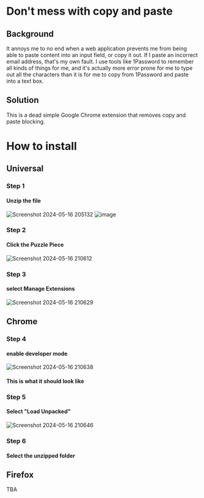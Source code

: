 # Don't mess with copy and paste

## Background

It annoys me to no end when a web application prevents me from being able to
paste content into an input field, or copy it out.  If I paste an incorrect
email address, that's my own fault.  I use tools like 1Password to
remember all kinds of things for me, and it's actually more error prone for me
to type out all the characters than it is for me to copy from 1Password and
paste into a text box.

## Solution

This is a dead simple Google Chrome extension that removes copy and paste
blocking.

# How to install
## Universal
### Step 1
#### Unzip the file
![Screenshot 2024-05-16 205132](https://github.com/PepperMarioYT/DontFStarStarStarWithPaste/assets/142949229/21b6c119-7b67-4547-9b23-e113ee477207)
![image](https://github.com/PepperMarioYT/DontFStarStarStarWithPaste/assets/142949229/394f4bf4-87b7-4c0d-8b20-689699f8a08c)
### Step 2
#### Click the Puzzle Piece
![Screenshot 2024-05-16 210612](https://github.com/PepperMarioYT/DontFStarStarStarWithPaste/assets/142949229/78dea64c-f4a9-4ae6-81e9-27ad3e30d60d)
### Step 3
#### select Manage Extensions
![Screenshot 2024-05-16 210629](https://github.com/PepperMarioYT/DontFStarStarStarWithPaste/assets/142949229/c54022fb-d823-4d9e-b3b4-1d5f1e1fe3d3)
## Chrome
### Step 4
#### enable developer mode
![Screenshot 2024-05-16 210638](https://github.com/PepperMarioYT/DontFStarStarStarWithPaste/assets/142949229/77906c06-1b35-4e42-a866-768ed29f7278)
#### This is what it should look like
### Step 5
#### Select "Load Unpacked"
![Screenshot 2024-05-16 210646](https://github.com/PepperMarioYT/DontFStarStarStarWithPaste/assets/142949229/7f8dd130-b44b-47f3-9899-fe2f8755b1ab)
### Step 6
#### Select the unzipped folder
## Firefox
TBA
